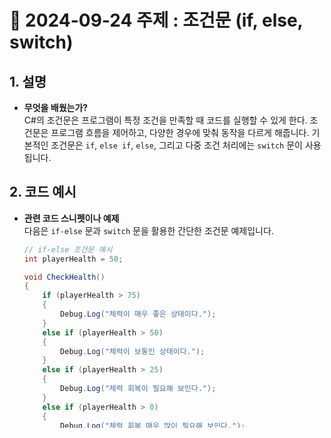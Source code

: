 # 📅 2024-09-24 주제 : 조건문 (if, else, switch)

## 1. 설명
- **무엇을 배웠는가?**  
  C#의 조건문은 프로그램이 특정 조건을 만족할 때 코드를 실행할 수 있게 한다. 조건문은 프로그램 흐름을 제어하고, 다양한 경우에 맞춰 동작을 다르게 해줍니다. 기본적인 조건문은 `if`, `else if`, `else`, 그리고 다중 조건 처리에는 `switch` 문이 사용됩니다.

## 2. 코드 예시
- **관련 코드 스니펫이나 예제**  
  다음은 `if-else` 문과 `switch` 문을 활용한 간단한 조건문 예제입니다.

  ```csharp
  // if-else 조건문 예시
  int playerHealth = 50;

  void CheckHealth()
  {
      if (playerHealth > 75)
      {
          Debug.Log("체력이 매우 좋은 상태이다.");
      }
      else if (playerHealth > 50)
      {
          Debug.Log("체력이 보통인 상태이다.");
      }
      else if (playerHealth > 25)
      {
          Debug.Log("체력 회복이 필요해 보인다.");
      }
      else if (playerHealth > 0)
      {
          Debug.Log("체력 회복 매우 많이 필요해 보인다.");
      }
      else
      {
          Debug.Log("죽었다..?");
      }
  }

  // switch 문 예시
  string difficulty = "Normal";

  void SetDifficulty()
  {
      switch (difficulty)
      {
          case "Easy":
              Debug.Log("쉬움");
              break;
          case "Normal":
              Debug.Log("보통");
              break;
          case "Hard":
              Debug.Log("어려움");
              break;
          default:
              Debug.Log("난이도가 없습니다.");
              break;
      }
  }
## 3. 학습한 방법
- **이 주제를 어떻게 배웠는가?**  
  학교에서 C언어를 공부할때 기본적인 조건문을 공부했고 또 게임 개발 중에 자주 사용되는 로직 흐름 제어를 구현하면서 조건문을 공부했습니다.

- **유용했던 자료** :  
  - [C# if-else 문 공식 문서](https://learn.microsoft.com/ko-kr/dotnet/csharp/language-reference/statements/selection-statements)
  - [C# switch 문 공식 문서](https://learn.microsoft.com/ko-kr/dotnet/csharp/language-reference/statements/selection-statements#the-switch-statement)

## 4. 느낀 점 & 팁
- **학습하면서 느낀 점이나 주의할 점**  
  조건문을 사용할 때는 가능한 한 간결하게 작성하는 것이 중요하고, 여러 개의 `else if`가 중첩될 경우 코드가 복잡해질 수 있으므로, 가능한 `switch` 문을 사용하는 것이 더 가독성이 좋아진다.

### 팁
- `switch` 문은 값이 여러 개로 나눠질 때 유용하게 사용할 수 있고, `if` 문보다 더 구조적으로 표현할 수 있습니다.

## 5. 관련 주제 링크
- [C# 조건문 공식 문서](https://learn.microsoft.com/ko-kr/dotnet/csharp/language-reference/statements/selection-statements)